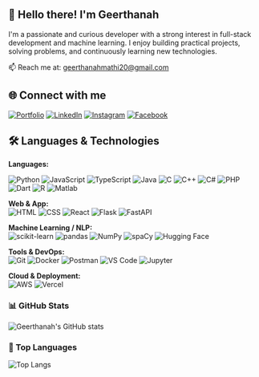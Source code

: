 ## 👋 Hello there! I'm Geerthanah

I'm a passionate and curious developer with a strong interest in full-stack development and machine learning. I enjoy building practical projects, solving problems, and continuously learning new technologies.

📫 Reach me at: [geerthanahmathi20@gmail.com](mailto:geerthanahmathi20@gmail.com)

## 🌐 Connect with me

[![Portfolio](https://img.shields.io/badge/Portfolio-000000?style=flat&logo=firefox&logoColor=white)](https://geerthanahportfolio.vercel.app/)
[![LinkedIn](https://img.shields.io/badge/LinkedIn-blue?style=flat&logo=linkedin)](https://www.linkedin.com/in/geerthanah-mathivathanan/)
[![Instagram](https://img.shields.io/badge/Instagram-E4405F?style=flat&logo=instagram&logoColor=white)](https://www.instagram.com/geerthanah_m/)
[![Facebook](https://img.shields.io/badge/Facebook-1877F2?style=flat&logo=facebook&logoColor=white)](https://web.facebook.com/geerthanah.mathivathanan/)

## 🛠️ Languages & Technologies

**Languages:**  

![Python](https://img.shields.io/badge/Python-3776AB?style=flat&logo=python&logoColor=white)
![JavaScript](https://img.shields.io/badge/JavaScript-F7DF1E?style=flat&logo=javascript&logoColor=black)
![TypeScript](https://img.shields.io/badge/TypeScript-3178C6?style=flat&logo=typescript&logoColor=white)
![Java](https://img.shields.io/badge/Java-007396?style=flat&logo=java&logoColor=white)
![C](https://img.shields.io/badge/C-00599C?style=flat&logo=c&logoColor=white)
![C++](https://img.shields.io/badge/C++-00599C?style=flat&logo=c%2B%2B&logoColor=white)
![C#](https://img.shields.io/badge/C%23-239120?style=flat&logo=c-sharp&logoColor=white)
![PHP](https://img.shields.io/badge/PHP-777BB4?style=flat&logo=php&logoColor=white)
![Dart](https://img.shields.io/badge/Dart-0175C2?style=flat&logo=dart&logoColor=white)
![R](https://img.shields.io/badge/R-276DC3?style=flat&logo=r&logoColor=white)
![Matlab](https://img.shields.io/badge/MATLAB-0076A8?style=flat&logo=mathworks&logoColor=white)

**Web & App:**  
![HTML](https://img.shields.io/badge/HTML5-E34F26?style=flat&logo=html5&logoColor=white)
![CSS](https://img.shields.io/badge/CSS3-1572B6?style=flat&logo=css3&logoColor=white)
![React](https://img.shields.io/badge/React-61DAFB?style=flat&logo=react&logoColor=black)
![Flask](https://img.shields.io/badge/Flask-000000?style=flat&logo=flask&logoColor=white)
![FastAPI](https://img.shields.io/badge/FastAPI-009688?style=flat&logo=fastapi&logoColor=white)

**Machine Learning / NLP:**  
![scikit-learn](https://img.shields.io/badge/scikit--learn-F7931E?style=flat&logo=scikit-learn&logoColor=white)
![pandas](https://img.shields.io/badge/pandas-150458?style=flat&logo=pandas&logoColor=white)
![NumPy](https://img.shields.io/badge/NumPy-013243?style=flat&logo=numpy&logoColor=white)
![spaCy](https://img.shields.io/badge/spaCy-09A3D5?style=flat)
![Hugging Face](https://img.shields.io/badge/HuggingFace-FFD21F?style=flat&logo=huggingface&logoColor=black)

**Tools & DevOps:**  
![Git](https://img.shields.io/badge/Git-F05032?style=flat&logo=git&logoColor=white)
![Docker](https://img.shields.io/badge/Docker-2496ED?style=flat&logo=docker&logoColor=white)
![Postman](https://img.shields.io/badge/Postman-FF6C37?style=flat&logo=postman&logoColor=white)
![VS Code](https://img.shields.io/badge/VS%20Code-007ACC?style=flat&logo=visual-studio-code&logoColor=white)
![Jupyter](https://img.shields.io/badge/Jupyter-F37626?style=flat&logo=jupyter&logoColor=white)

**Cloud & Deployment:**  
![AWS](https://img.shields.io/badge/AWS-232F3E?style=flat&logo=amazon-aws&logoColor=white)
![Vercel](https://img.shields.io/badge/Vercel-000000?style=flat&logo=vercel&logoColor=white)

<!---
geerthanah/geerthanah is a ✨ special ✨ repository because its `README.md` (this file) appears on your GitHub profile.
You can click the Preview link to take a look at your changes.
--->
### 📊 GitHub Stats

![Geerthanah's GitHub stats](https://github-readme-stats.vercel.app/api?username=geerthanah&show_icons=true&theme=radical)


### 🧠 Top Languages

![Top Langs](https://github-readme-stats.vercel.app/api/top-langs/?username=geerthanah&layout=compact&theme=radical)
